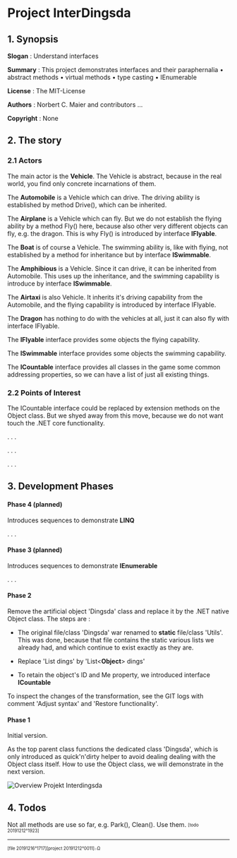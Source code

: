 ﻿
# Project InterDingsda

## 1. Synopsis

**Slogan** : Understand interfaces

**Summary** : This project demonstrates interfaces and their paraphernalia
• abstract methods • virtual methods • type casting • IEnumerable

**License** : The MIT-License

**Authors** : Norbert C. Maier and contributors ...

**Copyright** : None

## 2. The story

### 2.1 Actors

The main actor is the **Vehicle**.
The Vehicle is abstract, because in the real world, you find only concrete incarnations of them.

The **Automobile** is a Vehicle which can drive.
The driving ability is established by method Drive(), which can be inherited.

The **Airplane** is a Vehicle which can fly.
But we do not establish the flying ability by a method Fly() here,
because also other very different objects can fly, e.g. the dragon.
This is why Fly() is introduced by interface **IFlyable**.

The **Boat** is of course a Vehicle.
The swimming ability is, like with flying, not established by a method for inheritance
but by interface **ISwimmable**.

The **Amphibious** is a Vehicle. Since it can drive, it can be inherited from Automobile.
This uses up the inheritance, and the swimming capability is introduce by interface **ISwimmable**.

The **Airtaxi** is also Vehicle. It inherits it's driving capability from the Automobile,
and the flying capability is introduced by interface IFlyable.

The **Dragon** has nothing to do with the vehicles at all,
just it can also fly with interface IFlyable.

The **IFlyable** interface provides some objects the flying capability.

The **ISwimmable** interface provides some objects the swimming capability.

The **ICountable** interface provides all classes in the game some common
addressing properties, so we can have a list of just all existing things.

### 2.2 Points of Interest

The ICountable interface could be replaced by extension methods on the Object class.
But we shyed away from this move, because we do not want touch the .NET core functionality.

. . .

. . .

. . .

## 3. Development Phases

#### Phase 4 (planned)

Introduces sequences to demonstrate **LINQ**

. . .


#### Phase 3 (planned)

Introduces sequences to demonstrate **IEnumerable**

. . .


#### Phase 2

Remove the artificial object 'Dingsda' class and replace it by the .NET native Object class.
The steps are :

- The original file/class 'Dingsda' war renamed to **static** file/class 'Utils'.
This was done, because that file contains the static various lists we already had,
and which continue to exist exactly as they are.

- Replace 'List<Dings> dings' by 'List<**Object**> dings'

- To retain the object's ID and Me property, we introduced interface **ICountable**

To inspect the changes of the transformation, see the GIT logs with
comment 'Adjust syntax' and 'Restore functionality'.

#### Phase 1

Initial version.

As the top parent class functions the dedicated class 'Dingsda', which is
only introduced as quick'n'dirty helper to avoid dealing dealing with the
Object class itself. How to use the Object class, we will demonstrate in
the next version.

![Overview Projekt Interdingsda](./../../../DingsdaDemos/InterDings.v011/20191212o1211.interdingsda.uxf.png "Projekt Interdingsda Phase 1")

## 4. Todos

Not all methods are use so far, e.g. Park(), Clean(). Use them.
<sub><sup>[todo 20191212°1923]</sup></sub>

---
 <sub><sup>[file 20191216°1717][project 20191212°0011]܀Ω</sup></sub>
